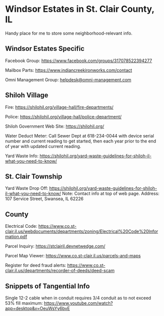 # Windsor Estates in St. Clair County, IL

Handy place for me to store some neighborhood-relevant info.

## Windsor Estates Specific

Facebook Group: https://www.facebook.com/groups/317078522394277

Mailbox Parts: https://www.indiancreekironworks.com/contact

Omni Management Group: helpdesk@omni-management.com

## Shiloh Village

Fire: https://shilohil.org/village-hall/fire-departments/

Police: https://shilohil.org/village-hall/police-department/

Shiloh Government Web Site: https://shilohil.org/

Water Deduct Meter: Call Sewer Dept at 618-234-0044 with device serial number and current reading to get started, then each year prior to the end of year with updated current reading.

Yard Waste Info: https://shilohil.org/yard-waste-guidelines-for-shiloh-il-what-you-need-to-know/

## St. Clair Township

Yard Waste Drop Off: https://shilohil.org/yard-waste-guidelines-for-shiloh-il-what-you-need-to-know/
Note: Contact info at top of web page.
Address: 107 Service Street, Swansea, IL 62226

## County

Electrical Code:
https://www.co.st-clair.il.us/webdocuments/departments/zoning/Electrical%20Code%20Information.pdf

Parcel Inquiry: https://stclairil.devnetwedge.com/

Parcel Map Viewer: https://www.co.st-clair.il.us/parcels-and-maps

Register for deed fraud alerts:
https://www.co.st-clair.il.us/departments/recorder-of-deeds/deed-scam

## Snippets of Tangential Info

Single 12-2 cable when in conduit requires 3/4 conduit as to not exceed 53% fill maximum: https://www.youtube.com/watch?app=desktop&v=OeuWsYy6bvE

